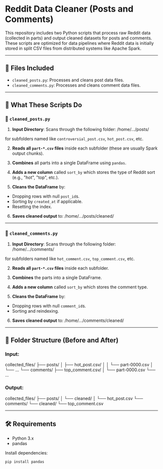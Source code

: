 # Reddit Data Cleaner (Posts and Comments)

This repository includes two Python scripts that process raw Reddit data (collected in parts) and output cleaned datasets for posts and comments. These scripts are optimized for data pipelines where Reddit data is initially stored in split CSV files from distributed systems like Apache Spark.

---

## 📜 Files Included

- `cleaned_posts.py`: Processes and cleans post data files.
- `cleaned_comments.py`: Processes and cleans comment data files.

---

## 🧠 What These Scripts Do

### 🔹 `cleaned_posts.py`

1. **Input Directory**: Scans through the following folder:
/home/.../posts/

for subfolders named like `controversial_post.csv`, `hot_post.csv`, etc.

2. **Reads all `part-*.csv` files** inside each subfolder (these are usually Spark output chunks).

3. **Combines** all parts into a single DataFrame using `pandas`.

4. **Adds a new column** called `sort_by` which stores the type of Reddit sort (e.g., "hot", "top", etc.).

5. **Cleans the DataFrame** by:
- Dropping rows with null `post_id`s.
- Sorting by `created_at` if applicable.
- Resetting the index.

6. **Saves cleaned output** to:
/home/.../posts/cleaned/


---

### 🔹 `cleaned_comments.py`

1. **Input Directory**: Scans through the following folder:
/home/.../comments/

for subfolders named like `hot_comment.csv`, `top_comment.csv`, etc.

2. **Reads all `part-*.csv` files** inside each subfolder.

3. **Combines** the parts into a single DataFrame.

4. **Adds a new column** called `sort_by` which stores the comment type.

5. **Cleans the DataFrame** by:
- Dropping rows with null `comment_id`s.
- Sorting and reindexing.

6. **Saves cleaned output** to:
/home/.../comments/cleaned/


---

## 📁 Folder Structure (Before and After)

### Input:
collected_files/
├── posts/
│ ├── hot_post.csv/
│ │ └── part-0000.csv
│ └── ...
└── comments/
├── top_comment.csv/
│ └── part-0000.csv
└── ...


### Output:
collected_files/
├── posts/
│ └── cleaned/
│ └── hot_post.csv
└── comments/
└── cleaned/
└── top_comment.csv


---

## 🛠️ Requirements

- Python 3.x
- pandas

Install dependencies:

```bash
pip install pandas
```
